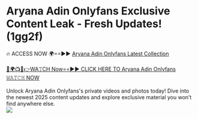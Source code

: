 # Aryana Adin Onlyfans Exclusive Content Leak - Fresh Updates! (1gg2f)

🔥 ACCESS NOW 🌍==►► <a href="https://tinyurl.com/kvy9nzfs" rel="nofollow">Aryana Adin Onlyfans Latest Collection</a>
<br><br>
[🔴🌍📺📱👉WA𝚃CH Now==►► CLICK HERE TO Aryana Adin Onlyfans 𝚆𝙰𝚃𝙲𝙷 NOW](https://tinyurl.com/kvy9nzfs)
<br><br>
Unlock Aryana Adin Onlyfans's private videos and photos today! Dive into the newest 2025 content updates and explore exclusive material you won’t find anywhere else.
<br>
<a href="https://tinyurl.com/kvy9nzfs" rel="nofollow" data-target="animated-image.originalLink"><img src="https://camo.githubusercontent.com/8a4f000d20f83aca3bf7ec5f350d767afa0574a8a352519fd8cfa583a6f93a33/68747470733a2f2f692e696d6775722e636f6d2f644a486b345a712e676966" data-canonical-src="https://i.imgur.com/dJHk4Zq.gif" style="max-width: 100%; display: inline-block;" data-target="animated-image.originalImage"></a>
<br>

